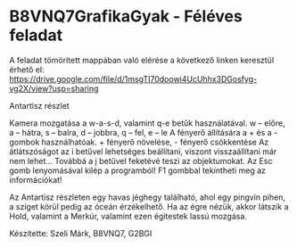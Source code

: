 # B8VNQ7GrafikaGyak - Féléves feladat

A feladat tömörített mappában való elérése a következő linken keresztül érhető el: https://drive.google.com/file/d/1msgTI70doowi4UcUhhx3DGosfyg-vg2X/view?usp=sharing

Antartisz részlet

Kamera mozgatása a w-a-s-d, valamint q-e betűk használatával. w – előre, a – hátra, s – balra, d – jobbra, q – fel, e – le
A fényerő állítására a + és a - gombok használhatóak. + fényerő növelése, - fényerő csökkentése
Az átlátszóságot az i betűvel lehetséges beállítani, viszont visszaállítani már nem lehet… Továbbá a j betűvel feketévé teszi az objektumokat.
Az Esc gomb lenyomásával kilép a programból!
F1 gombbal tekintheti meg az információkat!

Az Antartisz részleten egy havas jéghegy található, ahol egy pingvin pihen, a sziget körül pedig az óceán érzékelhető. Ha az égre nézük, akkor látszik a Hold, valamint a Merkúr, valamint ezen égitestek lassú mozgása.

Készítette: Szeli Márk, B8VNQ7, G2BGI

